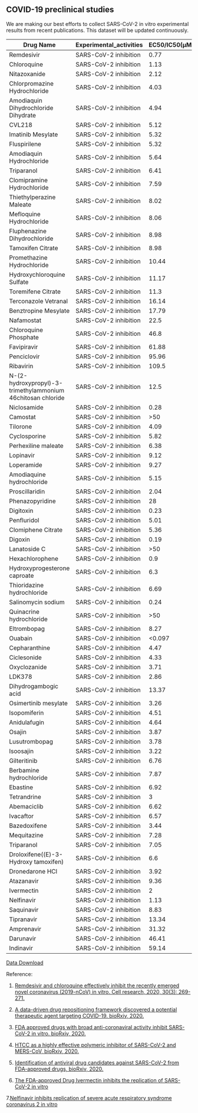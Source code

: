 ## COVID-19 preclinical studies 

We are making our best efforts to collect SARS-CoV-2 in vitro experimental results from recent publications. This dataset will be updated continuously.

| Drug Name 	| Experimental_activities 	| EC50/IC50(μM) 	| CC50(μM) 	| SI 	|
|--------------------------------------------------------------	|-------------------------	|---------------	|----------	|---------	|
| Remdesivir 	| SARS-CoV-2 inhibition 	| 0.77 	| >100 	| >129.87 	|
| Chloroquine 	| SARS-CoV-2 inhibition 	| 1.13 	| >100 	| >88.5 	|
| Nitazoxanide 	| SARS-CoV-2 inhibition 	| 2.12 	| 35.53 	| >16.76 	|
| Chlorpromazine Hydrochloride 	| SARS-CoV-2 inhibition 	| 4.03 	| 11.88 	| 2.94 	|
| Amodiaquin Dihydrochloride Dihydrate 	| SARS-CoV-2 inhibition 	| 4.94 	| 34.42 	| 6.97 	|
| CVL218 	| SARS-CoV-2 inhibition 	| 5.12 	| 91.05 	| 17.78 	|
| Imatinib Mesylate 	| SARS-CoV-2 inhibition 	| 5.32 	| >30.86 	| >5.80 	|
| Fluspirilene 	| SARS-CoV-2 inhibition 	| 5.32 	| 30.33 	| 5.71 	|
| Amodiaquin Hydrochloride 	| SARS-CoV-2 inhibition 	| 5.64 	| >38.63 	| >6.84 	|
| Triparanol 	| SARS-CoV-2 inhibition 	| 6.41 	| 21.21 	| 3.31 	|
| Clomipramine Hydrochloride 	| SARS-CoV-2 inhibition 	| 7.59 	| >29.68 	| >3.91 	|
| Thiethylperazine Maleate 	| SARS-CoV-2 inhibition 	| 8.02 	| 18.37 	| 2.29 	|
| Mefloquine Hydrochloride 	| SARS-CoV-2 inhibition 	| 8.06 	| 18.53 	| 2.3 	|
| Fluphenazine Dihydrochloride 	| SARS-CoV-2 inhibition 	| 8.98 	| 20.02 	| 2.23 	|
| Tamoxifen Citrate 	| SARS-CoV-2 inhibition 	| 8.98 	| 37.96 	| 4.23 	|
| Promethazine Hydrochloride 	| SARS-CoV-2 inhibition 	| 10.44 	| >42.59 	| >4.08 	|
| Hydroxychloroquine Sulfate 	| SARS-CoV-2 inhibition 	| 11.17 	| >50 	| >4.48 	|
| Toremifene Citrate 	| SARS-CoV-2 inhibition 	| 11.3 	| 20.51 	| 1.81 	|
| Terconazole Vetranal 	| SARS-CoV-2 inhibition 	| 16.14 	| 41.46 	| 2.57 	|
| Benztropine Mesylate 	| SARS-CoV-2 inhibition 	| 17.79 	| >50 	| >2.81 	|
| Nafamostat 	| SARS-CoV-2 inhibition 	| 22.5 	| >100 	| >4.44 	|
| Chloroquine Phosphate 	| SARS-CoV-2 inhibition 	| 46.8 	| >50 	| >1.07 	|
| Favipiravir 	| SARS-CoV-2 inhibition 	| 61.88 	| >400 	| >6.46 	|
| Penciclovir 	| SARS-CoV-2 inhibition 	| 95.96 	| >400 	| >4.17 	|
| Ribavirin 	| SARS-CoV-2 inhibition 	| 109.5 	| >400 	| >3.65 	|
| N-(2-hydroxypropyl)-3-trimethylammonium 46chitosan  chloride 	| SARS-CoV-2 inhibition 	| 12.5 	| 158 	| 12.6 	|
| Niclosamide 	| SARS-CoV-2 inhibition 	| 0.28 	| >50 	| 176.65 	|
| Camostat 	| SARS-CoV-2 inhibition 	| >50 	| >50 	| >1 	|
| Tilorone 	| SARS-CoV-2 inhibition 	| 4.09 	| 19.67 	| 4.81 	|
| Cyclosporine 	| SARS-CoV-2 inhibition 	| 5.82 	| >50 	| >8.59 	|
| Perhexiline maleate 	| SARS-CoV-2 inhibition 	| 6.38 	| 8.67 	| 1.36 	|
| Lopinavir 	| SARS-CoV-2 inhibition 	| 9.12 	| >50 	| >5.18 	|
| Loperamide 	| SARS-CoV-2 inhibition 	| 9.27 	| 29.26 	| 3.16 	|
| Amodiaquine hydrochloride 	| SARS-CoV-2 inhibition 	| 5.15 	| >50 	| >9.71 	|
| Proscillaridin 	| SARS-CoV-2 inhibition 	| 2.04 	| >50 	| >24.54 	|
| Phenazopyridine 	| SARS-CoV-2 inhibition 	| 28 	| >50 	| >1.79 	|
| Digitoxin 	| SARS-CoV-2 inhibition 	| 0.23 	| >50 	| 214.1 	|
| Penfluridol 	| SARS-CoV-2 inhibition 	| 5.01 	| 8.77 	| 1.75 	|
| Clomiphene Citrate 	| SARS-CoV-2 inhibition 	| 5.36 	| 15.01 	| 2.8 	|
| Digoxin 	| SARS-CoV-2 inhibition 	| 0.19 	| >50 	| 256.61 	|
| Lanatoside C 	| SARS-CoV-2 inhibition 	| >50 	| >50 	| 1 	|
| Hexachlorophene 	| SARS-CoV-2 inhibition 	| 0.9 	| 19.3 	| 21.55 	|
| Hydroxyprogesterone caproate 	| SARS-CoV-2 inhibition 	| 6.3 	| >50 	| 7.93 	|
| Thioridazine hydrochloride 	| SARS-CoV-2 inhibition 	| 6.69 	| 15.96 	| 2.39 	|
| Salinomycin sodium 	| SARS-CoV-2 inhibition 	| 0.24 	| >50 	| >211 	|
| Quinacrine hydrochloride 	| SARS-CoV-2 inhibition 	| >50 	| 14.71 	| <0.29 	|
| Eltrombopag 	| SARS-CoV-2 inhibition 	| 8.27 	| >50 	| >6.05 	|
| Ouabain 	| SARS-CoV-2 inhibition 	| <0.097 	| >50 	| >515.5 	|
| Cepharanthine 	| SARS-CoV-2 inhibition 	| 4.47 	| >50 	| >11.18 	|
| Ciclesonide 	| SARS-CoV-2 inhibition 	| 4.33 	| >50 	| >11.56 	|
| Oxyclozanide 	| SARS-CoV-2 inhibition 	| 3.71 	| >50 	| >13.49 	|
| LDK378 	| SARS-CoV-2 inhibition 	| 2.86 	| 6.84 	| 2.39 	|
| Dihydrogambogic acid 	| SARS-CoV-2 inhibition 	| 13.37 	| 9.85 	| 0.74 	|
| Osimertinib mesylate 	| SARS-CoV-2 inhibition 	| 3.26 	| 13.23 	| 4.05 	|
| Isopomiferin 	| SARS-CoV-2 inhibition 	| 4.51 	| 14.25 	| 3.16 	|
| Anidulafugin 	| SARS-CoV-2 inhibition 	| 4.64 	| >50 	| >10.78 	|
| Osajin 	| SARS-CoV-2 inhibition 	| 3.87 	| 11.44 	| 2.95 	|
| Lusutrombopag 	| SARS-CoV-2 inhibition 	| 3.78 	| 14.61 	| 3.87 	|
| Isoosajin 	| SARS-CoV-2 inhibition 	| 3.22 	| 9.89 	| 3.07 	|
| Gilteritinib 	| SARS-CoV-2 inhibition 	| 6.76 	| 37.16 	| 5.5 	|
| Berbamine hydrochloride 	| SARS-CoV-2 inhibition 	| 7.87 	| >50 	| >6.35 	|
| Ebastine 	| SARS-CoV-2 inhibition 	| 6.92 	| 15.42 	| 2.23 	|
| Tetrandrine 	| SARS-CoV-2 inhibition 	| 3 	| 14.92 	| 4.97 	|
| Abemaciclib 	| SARS-CoV-2 inhibition 	| 6.62 	| >50 	| >7.56 	|
| Ivacaftor 	| SARS-CoV-2 inhibition 	| 6.57 	| 12.47 	| 1.9 	|
| Bazedoxifene 	| SARS-CoV-2 inhibition 	| 3.44 	| 14.97 	| 4.35 	|
| Mequitazine 	| SARS-CoV-2 inhibition 	| 7.28 	| 27.34 	| 3.76 	|
| Triparanol 	| SARS-CoV-2 inhibition 	| 7.05 	| 14.73 	| 2.09 	|
| Droloxifene((E)-3-Hydroxy tamoxifen) 	| SARS-CoV-2 inhibition 	| 6.6 	| 15.82 	| 2.4 	|
| Dronedarone HCl 	| SARS-CoV-2 inhibition 	| 3.92 	| 8.75 	| 2.23 	|
| Atazanavir 	| SARS-CoV-2 inhibition 	| 9.36 	| >81 	| >8.65 	|
|Ivermectin | SARS-CoV-2 inhibition| 2|no toxicity |N/A|
|Nelfinavir|SARS-CoV-2 inhibition|1.13|24.32|21.52|
|Saquinavir|SARS-CoV-2 inhibition|8.83|44.43|5.03|
|Tipranavir|SARS-CoV-2 inhibition|13.34|76.80|5.76|
|Amprenavir|SARS-CoV-2 inhibition|31.32|>81|>2.59|
|Darunavir |SARS-CoV-2 inhibition|46.41|>81|>1.75|
|Indinavir|SARS-CoV-2 inhibition|59.14|>81|>1.37|




[Data Download](https://ghddiai.oss-cn-zhangjiakou.aliyuncs.com/file/COVID19_in_vitro_assays.csv)

Reference:

1. [Remdesivir and chloroquine effectively inhibit the recently emerged novel coronavirus (2019-nCoV) in vitro. Cell research, 2020, 30(3): 269-271.](https://www.nature.com/articles/s41422-020-0282-0?fbclid=IwAR3c5iy9h65X1cnkrL6i6fJcWwi0ygN1LtI67SkcgREM4DyxxAcPauRuf5w)

2. [A data-driven drug repositioning framework discovered a potential therapeutic agent targeting COVID-19. bioRxiv, 2020.](https://www.biorxiv.org/content/10.1101/2020.03.11.986836v1.abstract)

3. [FDA approved drugs with broad anti-coronaviral activity inhibit SARS-CoV-2 in vitro. bioRxiv, 2020.](https://www.biorxiv.org/content/10.1101/2020.03.25.008482v1)

4. [HTCC as a highly effective polymeric inhibitor of SARS-CoV-2 and MERS-CoV, bioRxiv, 2020.](https://www.biorxiv.org/content/10.1101/2020.03.29.014183v1.full.pdf)

5. [Identification of antiviral drug candidates against SARS-CoV-2 from FDA-approved drugs, bioRxiv, 2020.](https://www.biorxiv.org/content/10.1101/2020.03.20.999730v3.full.pdf)

6. [The FDA-approved Drug Ivermectin inhibits the replication of SARS-CoV-2 in vitro](https://www.sciencedirect.com/science/article/pii/S0166354220302011#bib11)

7.[Nelfinavir inhibits replication of severe acute respiratory syndrome coronavirus 2 in vitro](https://www.biorxiv.org/content/10.1101/2020.04.06.026476v1.full.pdf)